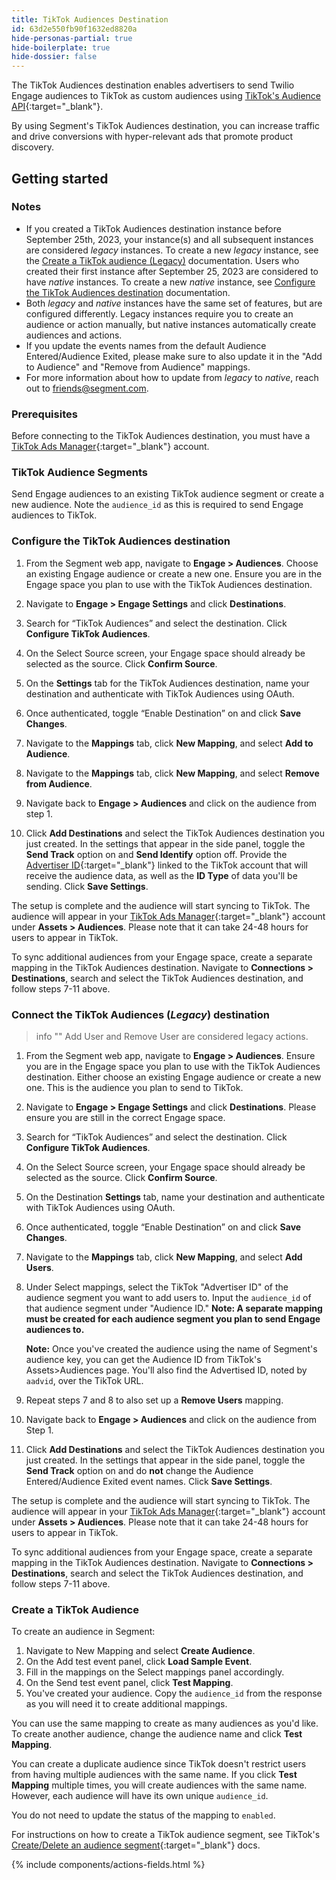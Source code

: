 ```yaml
---
title: TikTok Audiences Destination
id: 63d2e550fb90f1632ed8820a
hide-personas-partial: true
hide-boilerplate: true
hide-dossier: false
---
```


The TikTok Audiences destination enables advertisers to send Twilio Engage audiences to TikTok as custom audiences using [TikTok's Audience API](https://business-api.tiktok.com/portal/docs?id=1739940504185857){:target="_blank"}.

By using Segment's TikTok Audiences destination, you can increase traffic and drive conversions with hyper-relevant ads that promote product discovery.

## Getting started

### Notes
- If you created a TikTok Audiences destination instance before September 25th, 2023, your instance(s) and all subsequent instances are considered _legacy_ instances. To create a new _legacy_ instance, see the [Create a TikTok audience (Legacy)](#connect-the-tiktok-audiences-legacy-destination) documentation. Users who created their first instance after September 25, 2023 are considered to have _native_ instances. To create a new _native_ instance, see [Configure the TikTok Audiences destination](#configure-the-tiktok-audiences-destination) documentation.
- Both _legacy_ and _native_ instances have the same set of features, but are configured differently. Legacy instances require you to create an audience or action manually, but native instances automatically create audiences and actions.
- If you update the events names from the default Audience Entered/Audience Exited, please make sure to also update it in the "Add to Audience" and "Remove from Audience" mappings.
- For more information about how to update from _legacy_ to _native_, reach out to [friends@segment.com](mailto:friends@segment.com).

### Prerequisites

Before connecting to the TikTok Audiences destination, you must have a [TikTok Ads Manager](https://www.tiktok.com/business/en-US/solutions/ads-manager){:target="_blank"} account. 

### TikTok Audience Segments

Send Engage audiences to an existing TikTok audience segment or create a new audience. Note the `audience_id` as this is required to send Engage audiences to TikTok.

### Configure the TikTok Audiences destination

1. From the Segment web app, navigate to **Engage > Audiences**. Choose an existing Engage audience or create a new one. Ensure you are in the Engage space you plan to use with the TikTok Audiences destination.

2. Navigate to **Engage > Engage Settings** and click **Destinations**. 

3. Search for “TikTok Audiences” and select the destination. Click **Configure TikTok Audiences**.

4. On the Select Source screen, your Engage space should already be selected as the source. Click **Confirm Source**.

5. On the **Settings** tab for the TikTok Audiences destination, name your destination and authenticate with TikTok Audiences using OAuth.

6. Once authenticated, toggle “Enable Destination” on and click **Save Changes**.

7. Navigate to the **Mappings** tab, click **New Mapping**, and select **Add to Audience**.

8. Navigate to the **Mappings** tab, click **New Mapping**,  and select **Remove from Audience**.

9. Navigate back to **Engage > Audiences** and click on the audience from step 1.

10. Click **Add Destinations** and select the TikTok Audiences destination you just created. 
    In the settings that appear in the side panel, toggle the **Send Track** option on and **Send Identify** option off. Provide the [Advertiser ID](https://ads.tiktok.com/help/article/ad-account-information-faq?lang=en){:target="_blank"} linked to the TikTok account that will receive the audience data, as well as the **ID Type** of data you'll be sending. Click **Save Settings**.

The setup is complete and the audience will start syncing to TikTok. The audience will appear in your [TikTok Ads Manager](https://www.tiktok.com/business/en-US/solutions/ads-manager){:target="_blank"} account under **Assets > Audiences**. Please note that it can take 24-48 hours for users to appear in TikTok.

To sync additional audiences from your Engage space, create a separate mapping in the TikTok Audiences destination. Navigate to **Connections > Destinations**, search and select the TikTok Audiences destination, and follow steps 7-11 above.

### Connect the TikTok Audiences (_Legacy_) destination

> info ""
> Add User and Remove User are considered legacy actions.

1. From the Segment web app, navigate to **Engage > Audiences**. Ensure you are in the Engage space you plan to use with the TikTok Audiences destination. Either choose an existing Engage audience or create a new one. This is the audience you plan to send to TikTok.

2. Navigate to **Engage > Engage Settings** and click **Destinations**. Please ensure you are still in the correct Engage space.

3. Search for “TikTok Audiences” and select the destination. Click **Configure TikTok Audiences**.

4. On the Select Source screen, your Engage space should already be selected as the source. Click **Confirm Source**.

5. On the Destination **Settings** tab, name your destination and authenticate with TikTok Audiences using OAuth.

6. Once authenticated, toggle “Enable Destination” on and click  **Save Changes**.

7. Navigate to the **Mappings** tab, click **New Mapping**, and select **Add Users**.

8. Under Select mappings, select the TikTok "Advertiser ID" of the audience segment you want to add users to. Input the `audience_id` of that audience segment under "Audience ID." **Note: A separate mapping must be created for each audience segment you plan to send Engage audiences to.**

    **Note:** Once you've created the audience using the name of Segment's audience key, you can get the Audience ID from TikTok's Assets>Audiences page. You'll also find the Advertised ID, noted by `aadvid`, over the TikTok URL.

9. Repeat steps 7 and 8 to also set up a **Remove Users** mapping.
     
10.  Navigate back to **Engage > Audiences** and click on the audience from Step 1. 

11.  Click **Add Destinations** and select the TikTok Audiences destination you just created. In the settings that appear in the side panel, toggle the **Send Track** option on and do **not** change the Audience Entered/Audience Exited event names. Click **Save Settings**.

The setup is complete and the audience will start syncing to TikTok. The audience will appear in your [TikTok Ads Manager](https://www.tiktok.com/business/en-US/solutions/ads-manager){:target="_blank"} account under **Assets > Audiences**. Please note that it can take 24-48 hours for users to appear in TikTok.

To sync additional audiences from your Engage space, create a separate mapping in the TikTok Audiences destination. Navigate to **Connections > Destinations**, search and select the TikTok Audiences destination, and follow steps 7-11 above.

### Create a TikTok Audience

To create an audience in Segment: 

1. Navigate to New Mapping and select **Create Audience**. 
2. On the Add test event panel, click **Load Sample Event**.
3. Fill in the mappings on the Select mappings panel accordingly.
4. On the Send test event panel, click **Test Mapping**.
5. You've created your audience. Copy the `audience_id` from the response as you will need it to create additional mappings. 

You can use the same mapping to create as many audiences as you'd like. To create another audience, change the audience name and click **Test Mapping**.

You can create a duplicate audience since TikTok doesn't restrict users from having multiple audiences with the same name. If you click **Test Mapping** multiple times, you will create audiences with the same name. However, each audience will have its own unique `audience_id`. 

You do not need to update the status of the mapping to `enabled`.

For instructions on how to create a TikTok audience segment, see TikTok's [Create/Delete an audience segment](https://ads.tiktok.com/marketing_api/docs?id=1739940583739393){:target="_blank"} docs. 


{% include components/actions-fields.html %}
